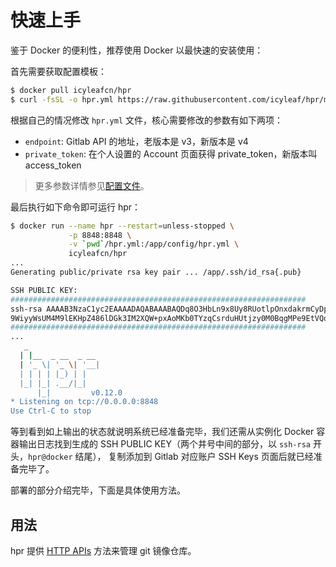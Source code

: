 # 快速上手

鉴于 Docker 的便利性，推荐使用 Docker 以最快速的安装使用：

首先需要获取配置模板：

```bash
$ docker pull icyleafcn/hpr
$ curl -fsSL -o hpr.yml https://raw.githubusercontent.com/icyleaf/hpr/master/config/hpr.example.yml
```

根据自己的情况修改 `hpr.yml` 文件，核心需要修改的参数有如下两项：

- `endpoint`: Gitlab API 的地址，老版本是 v3，新版本是 v4
- `private_token`: 在个人设置的 Account 页面获得 private_token，新版本叫 access_token

> 更多参数详情参见[配置文件](configuration?id=basic_auth-接口认证)。

最后执行如下命令即可运行 hpr：

```bash
$ docker run --name hpr --restart=unless-stopped \
             -p 8848:8848 \
             -v `pwd`/hpr.yml:/app/config/hpr.yml \
             icyleafcn/hpr
...
Generating public/private rsa key pair ... /app/.ssh/id_rsa{.pub}

SSH PUBLIC KEY:
##################################################################
ssh-rsa AAAAB3NzaC1yc2EAAAADAQABAAABAQDq8O3HbLn9x8Uy8RUotlpOnxdakrmCyDpZrGBeLARmEbd6BOIBQ+UWm8NUKthQ7UOavmlsq4j8lY4kyFW2eFX2qWcbvI+s2gI+05MXax+mAukSszaNSnpAoTyJCRipilSkqiOV99V8JIJhrHPtTO0o/Ui
9WiyyWsUM4M9lEKHpZ486lDGk3IM2XQW+pxAoMKb0TYzqCsrduHUtjzy0M0BqgMPe9EtVQqCbnTMzDLXmRONoTYyTV51NQ12mMwEQcDaLQ28e5gqouQJKS81JaoRpQWa7pHsOCki6Fk9TB+EQFrGz5nOrmYYM+O1MKnFkzmVHv7Fh50Sz7d2nYzzOKAkR hpr@docker
##################################################################
...
   _
  | |__  _ __  _ __
  | '_ \| '_ \| '__|
  | | | | |_) | |
  |_| |_| .__/|_|
      |_|         v0.12.0
* Listening on tcp://0.0.0.0:8848
Use Ctrl-C to stop
```

等到看到如上输出的状态就说明系统已经准备完毕，我们还需从实例化 Docker 容器输出日志找到生成的 SSH PUBLIC KEY（两个井号中间的部分，以 `ssh-rsa` 开头，`hpr@docker` 结尾），
复制添加到 Gitlab 对应账户 SSH Keys 页面后就已经准备完毕了。

部署的部分介绍完毕，下面是具体使用方法。

## 用法

hpr 提供 [HTTP APIs](api.md) 方法来管理 git 镜像仓库。

